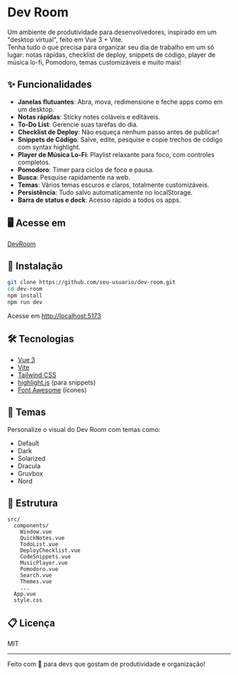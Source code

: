 # Dev Room

Um ambiente de produtividade para desenvolvedores, inspirado em um "desktop virtual", feito em Vue 3 + Vite.  
Tenha tudo o que precisa para organizar seu dia de trabalho em um só lugar: notas rápidas, checklist de deploy, snippets de código, player de música lo-fi, Pomodoro, temas customizáveis e muito mais!

## ✨ Funcionalidades

- **Janelas flutuantes**: Abra, mova, redimensione e feche apps como em um desktop.
- **Notas rápidas**: Sticky notes coláveis e editáveis.
- **To-Do List**: Gerencie suas tarefas do dia.
- **Checklist de Deploy**: Não esqueça nenhum passo antes de publicar!
- **Snippets de Código**: Salve, edite, pesquise e copie trechos de código com syntax highlight.
- **Player de Música Lo-Fi**: Playlist relaxante para foco, com controles completos.
- **Pomodoro**: Timer para ciclos de foco e pausa.
- **Busca**: Pesquise rapidamente na web.
- **Temas**: Vários temas escuros e claros, totalmente customizáveis.
- **Persistência**: Tudo salvo automaticamente no localStorage.
- **Barra de status e dock**: Acesso rápido a todos os apps.

## 🖥️ Acesse em

[DevRoom](https://dev-room-three.vercel.app/)

## 🚀 Instalação

```bash
git clone https://github.com/seu-usuario/dev-room.git
cd dev-room
npm install
npm run dev
```

Acesse em [http://localhost:5173](http://localhost:5173)

## 🛠️ Tecnologias

- [Vue 3](https://vuejs.org/)
- [Vite](https://vitejs.dev/)
- [Tailwind CSS](https://tailwindcss.com/)
- [highlight.js](https://highlightjs.org/) (para snippets)
- [Font Awesome](https://fontawesome.com/) (ícones)

## 🎨 Temas

Personalize o visual do Dev Room com temas como:
- Default
- Dark
- Solarized
- Dracula
- Gruvbox
- Nord

## 📁 Estrutura

```
src/
  components/
    Window.vue
    QuickNotes.vue
    TodoList.vue
    DeployChecklist.vue
    CodeSnippets.vue
    MusicPlayer.vue
    Pomodoro.vue
    Search.vue
    Themes.vue
    ...
  App.vue
  style.css
```

## 📋 Licença

MIT

---

Feito com 💙 para devs que gostam de produtividade e organização!
